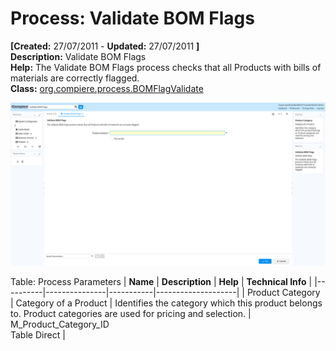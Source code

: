 # Process: Validate BOM Flags 

**[Created:** 27/07/2011 - **Updated:** 27/07/2011 **]**  
**Description:** Validate BOM Flags  
**Help:** The Validate BOM Flags process checks that all Products with bills of materials are correctly flagged.  
**Class:** [org.compiere.process.BOMFlagValidate](https://jenkins.idempiere.org/job/iDempiere12Daily/ws/org.idempiere.javadoc/API/org/compiere/process/BOMFlagValidate.html)

![](/img/docs/manual/ValidateBOMFlags-Process_iDempiere_v12.0.0.png)

Table: Process Parameters
| **Name** | **Description** | **Help** | **Technical Info** |
|----------|---------------|-----------|--------------------|
| Product Category | Category of a Product | Identifies the category which this product belongs to.  Product categories are used for pricing and selection. | M_Product_Category_ID<br/>Table Direct | 


